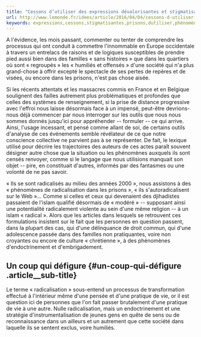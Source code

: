 ```yaml
---
title: "Cessons d’utiliser des expressions dévalorisantes et stigmatisantes"
url: http://www.lemonde.fr/idees/article/2016/04/04/cessons-d-utiliser-des-expressions-devalorisantes-et-stigmatisantes_4894933_3232.html
keywords: expressions,cessons,stigmatisantes,prisons,dutiliser,phénomènes,vie,voire,processus,dune,question,société,radicalisation,dévalorisantes,pratique
---
```

A l'évidence, les mois passant, commenter ou tenter de comprendre les processus qui ont conduit à commettre l'innommable en Europe occidentale à travers un entrelacs de raisons et de logiques susceptibles de prendre pied aussi bien dans des familles « sans histoires » que dans les quartiers où sont « regroupés » les « humiliés et offensés » d'une société qui n'a plus grand-chose à offrir excepté le spectacle de ses pertes de repères et de visées, ou encore dans les prisons, n'est pas chose aisée.

Si les récents attentats et les massacres commis en France et en Belgique soulignent des failles autrement plus problématiques et profondes que celles des systèmes de renseignement, si la prise de distance progressive avec l'effroi nous laisse désormais face à un impensé, peut-être devrions-nous déjà commencer par nous interroger sur les outils que nous nous sommes donnés jusqu'ici pour appréhender -- formuler -- ce qui arrive. Ainsi, l'usage incessant, et pensé comme allant de soi, de certains outils d'analyse de ces événements semble révélateur de ce que notre conscience collective ne parvient pas à se représenter. De fait, le lexique utilisé pour décrire les trajectoires des auteurs de ces actes paraît souvent désigner autre chose que la situation ou les phénomènes auxquels ils sont censés renvoyer, comme si le langage que nous utilisions manquait son objet -- pire, en constituait d'autres, informés par des fantasmes ou une volonté de ne pas savoir.

« Ils se sont radicalisés au milieu des années 2000 », nous assistons à des « phénomènes de radicalisation dans les prisons », « ils s'autoradicalisent sur le Web »... Comme si celles et ceux qui devenaient des djihadistes passaient de l'islam qualifié désormais de « modéré » -- supposant ainsi une potentialité radicalement violente au sein d'une même religion -- à un islam « radical ». Alors que les articles dans lesquels se retrouvent ces formulations insistent sur le fait que les personnes en question passent, dans la plupart des cas, qui d'une délinquance de droit commun, qui d'une adolescence passée dans des familles non pratiquantes, voire non croyantes ou encore de culture « chrétienne », à des phénomènes d'endoctrinement et d'embrigadement.

Un coup qui défigure {#un-coup-qui-défigure .article__sub-title}
--------------------

Le terme « radicalisation » sous-entend un processus de transformation effectué à l'intérieur même d'une pensée et d'une pratique de vie, or il est question ici de personnes que l'on fait passer brutalement d'une pratique de vie à une autre. Nulle radicalisation, mais un endoctrinement et une stratégie d'instrumentalisation de jeunes gens en quête de sens ou de reconnaissance dans un ailleurs et un autrement que cette société dans laquelle ils se sentent exclus, voire humiliés.
